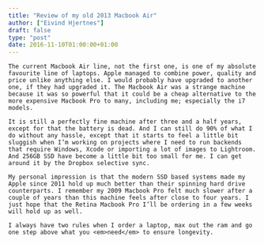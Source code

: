 ```yaml
---
title: "Review of my old 2013 Macbook Air"
author: ["Eivind Hjertnes"]
draft: false
type: "post"
date: 2016-11-10T01:00:00+01:00
---
```


<div class="HTML">
  <div></div>

<p>

</div>

```text
The current Macbook Air line, not the first one, is one of my absolute favourite line of laptops. Apple managed to combine power, quality and price unlike anything else. I would probably have upgraded to another one, if they had upgraded it. The Macbook Air was a strange machine because it was so powerful that it could be a cheap alternative to the more expensive Macbook Pro to many, including me; especially the i7 models.
```

<div class="HTML">
  <div></div>

</p>

</div>

<div class="HTML">
  <div></div>

<p>

</div>

```text
It is still a perfectly fine machine after three and a half years, except for that the battery is dead. And I can still do 90% of what I do without any hassle, except that it starts to feel a little bit sluggish when I’m working on projects where I need to run backends that require Windows, Xcode or importing a lot of images to Lightroom. And 256GB SSD have become a little bit too small for me. I can get around it by the Dropbox selective sync.
```

<div class="HTML">
  <div></div>

</p>

</div>

<div class="HTML">
  <div></div>

<p>

</div>

```text
My personal impression is that the modern SSD based systems made my Apple since 2011 hold up much better than their spinning hard drive counterparts. I remember my 2009 Macbook Pro felt much slower after a couple of years than this machine feels after close to four years. I just hope that the Retina Macbook Pro I’ll be ordering in a few weeks will hold up as well.
```

<div class="HTML">
  <div></div>

</p>

</div>

<div class="HTML">
  <div></div>

<p>

</div>

```text
I always have two rules when I order a laptop, max out the ram and go one step above what you <em>need</em> to ensure longevity.
```

<div class="HTML">
  <div></div>

</p>

</div>
